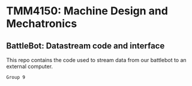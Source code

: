 # TMM4150: Machine Design and Mechatronics
## BattleBot: Datastream code and interface
This repo contains the code used to stream data from our battlebot to an external computer.



``Group 9``
